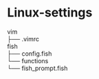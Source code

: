 # Linux-settings

vim  
├── .vimrc  
fish  
├── config.fish  
└── functions  
    └── fish_prompt.fish  
